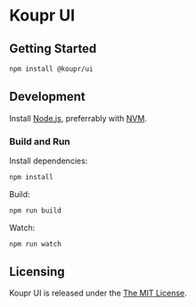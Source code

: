 # Koupr UI

## Getting Started

```sh
npm install @koupr/ui
```

## Development

Install [Node.js](https://nodejs.org/en/download), preferrably with [NVM](https://github.com/nvm-sh/nvm).

### Build and Run

Install dependencies:

```sh
npm install
```

Build:

```sh
npm run build
```

Watch:

```sh
npm run watch
```

## Licensing

Koupr UI is released under the [The MIT License](./LICENSE).
